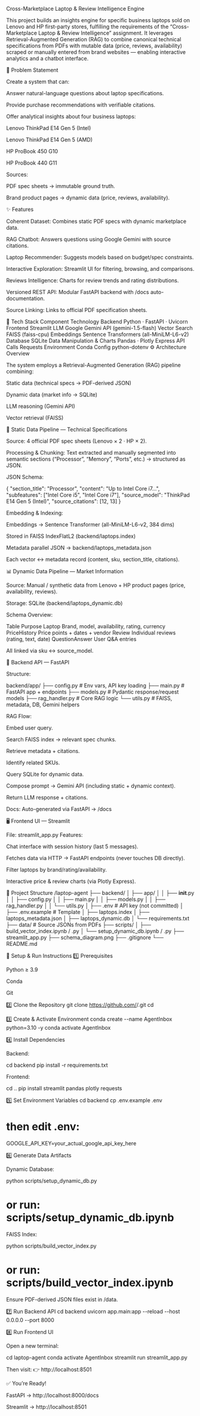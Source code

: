 Cross-Marketplace Laptop & Review Intelligence Engine

This project builds an insights engine for specific business laptops sold on Lenovo and HP first-party stores, fulfilling the requirements of the “Cross-Marketplace Laptop & Review Intelligence” assignment.
It leverages Retrieval-Augmented Generation (RAG) to combine canonical technical specifications from PDFs with mutable data (price, reviews, availability) scraped or manually entered from brand websites — enabling interactive analytics and a chatbot interface.

🚩 Problem Statement

Create a system that can:

Answer natural-language questions about laptop specifications.

Provide purchase recommendations with verifiable citations.

Offer analytical insights about four business laptops:

Lenovo ThinkPad E14 Gen 5 (⁠Intel⁠)

Lenovo ThinkPad E14 Gen 5 (⁠AMD⁠)

HP ProBook 450 G10

HP ProBook 440 G11

Sources:

PDF spec sheets → immutable ground truth.

Brand product pages → dynamic data (price, reviews, availability).

✨ Features

Coherent Dataset: Combines static PDF specs with dynamic marketplace data.

RAG Chatbot: Answers questions using Google Gemini with source citations.

Laptop Recommender: Suggests models based on budget/spec constraints.

Interactive Exploration: Streamlit UI for filtering, browsing, and comparisons.

Reviews Intelligence: Charts for review trends and rating distributions.

Versioned REST API: Modular FastAPI backend with /docs auto-documentation.

Source Linking: Links to official PDF specification sheets.

🧩 Tech Stack
Component	Technology
Backend	Python · FastAPI · Uvicorn
Frontend	Streamlit
LLM	Google Gemini API (gemini-1.5-flash)
Vector Search	FAISS (faiss-cpu)
Embeddings	Sentence Transformers (all-MiniLM-L6-v2)
Database	SQLite
Data Manipulation & Charts	Pandas · Plotly Express
API Calls	Requests
Environment	Conda
Config	python-dotenv
⚙️ Architecture Overview

The system employs a Retrieval-Augmented Generation (RAG) pipeline combining:

Static data (technical specs → PDF-derived JSON)

Dynamic data (market info → SQLite)

LLM reasoning (Gemini API)

Vector retrieval (FAISS)

📘 Static Data Pipeline — Technical Specifications

Source:
4 official PDF spec sheets (Lenovo × 2 · HP × 2).

Processing & Chunking:
Text extracted and manually segmented into semantic sections (“Processor”, “Memory”, “Ports”, etc.) → structured as JSON.

JSON Schema:

{
  "section_title": "Processor",
  "content": "Up to Intel Core i7...",
  "subfeatures": ["Intel Core i5", "Intel Core i7"],
  "source_model": "ThinkPad E14 Gen 5 (Intel)",
  "source_citations": [12, 13]
}


Embedding & Indexing:

Embeddings → Sentence Transformer (all-MiniLM-L6-v2, 384 dims)

Stored in FAISS IndexFlatL2 (backend/laptops.index)

Metadata parallel JSON → backend/laptops_metadata.json

Each vector ↔ metadata record (content, sku, section_title, citations).

📊 Dynamic Data Pipeline — Market Information

Source:
Manual / synthetic data from Lenovo + HP product pages (price, availability, reviews).

Storage: SQLite (backend/laptops_dynamic.db)

Schema Overview:

Table	Purpose
Laptop	Brand, model, availability, rating, currency
PriceHistory	Price points + dates + vendor
Review	Individual reviews (rating, text, date)
QuestionAnswer	User Q&A entries

All linked via sku ↔ source_model.

🧠 Backend API — FastAPI

Structure:

backend/app/
├── config.py          # Env vars, API key loading
├── main.py            # FastAPI app + endpoints
├── models.py          # Pydantic response/request models
├── rag_handler.py     # Core RAG logic
└── utils.py           # FAISS, metadata, DB, Gemini helpers


RAG Flow:

Embed user query.

Search FAISS index → relevant spec chunks.

Retrieve metadata + citations.

Identify related SKUs.

Query SQLite for dynamic data.

Compose prompt → Gemini API (including static + dynamic context).

Return LLM response + citations.

Docs:
Auto-generated via FastAPI → /docs

🖥️ Frontend UI — Streamlit

File: streamlit_app.py
Features:

Chat interface with session history (last 5 messages).

Fetches data via HTTP → FastAPI endpoints (never touches DB directly).

Filter laptops by brand/rating/availability.

Interactive price & review charts (via Plotly Express).

📁 Project Structure
/laptop-agent
├── backend/
│   ├── app/
│   │   ├── __init__.py
│   │   ├── config.py
│   │   ├── main.py
│   │   ├── models.py
│   │   ├── rag_handler.py
│   │   └── utils.py
│   ├── .env              # API key (not committed)
│   ├── .env.example      # Template
│   ├── laptops.index
│   ├── laptops_metadata.json
│   ├── laptops_dynamic.db
│   └── requirements.txt
├── data/                 # Source JSONs from PDFs
├── scripts/
│   ├── build_vector_index.ipynb / .py
│   └── setup_dynamic_db.ipynb  / .py
├── streamlit_app.py
├── schema_diagram.png
├── .gitignore
└── README.md

🚀 Setup & Run Instructions
1️⃣ Prerequisites

Python ≥ 3.9

Conda

Git

2️⃣ Clone the Repository
git clone https://github.com/<your-github-username>/<your-repo-name>.git
cd <your-repo-name>

3️⃣ Create & Activate Environment
conda create --name AgentInbox python=3.10 -y
conda activate AgentInbox

4️⃣ Install Dependencies

Backend:

cd backend
pip install -r requirements.txt


Frontend:

cd ..
pip install streamlit pandas plotly requests

5️⃣ Set Environment Variables
cd backend
cp .env.example .env
# then edit .env:
GOOGLE_API_KEY=your_actual_google_api_key_here

6️⃣ Generate Data Artifacts

Dynamic Database:

python scripts/setup_dynamic_db.py
# or run: scripts/setup_dynamic_db.ipynb


FAISS Index:

python scripts/build_vector_index.py
# or run: scripts/build_vector_index.ipynb


Ensure PDF-derived JSON files exist in /data.

7️⃣ Run Backend API
cd backend
uvicorn app.main:app --reload --host 0.0.0.0 --port 8000

8️⃣ Run Frontend UI

Open a new terminal:

cd laptop-agent
conda activate AgentInbox
streamlit run streamlit_app.py


Then visit:
👉 http://localhost:8501

✅ You’re Ready!

FastAPI → http://localhost:8000/docs

Streamlit → http://localhost:8501
